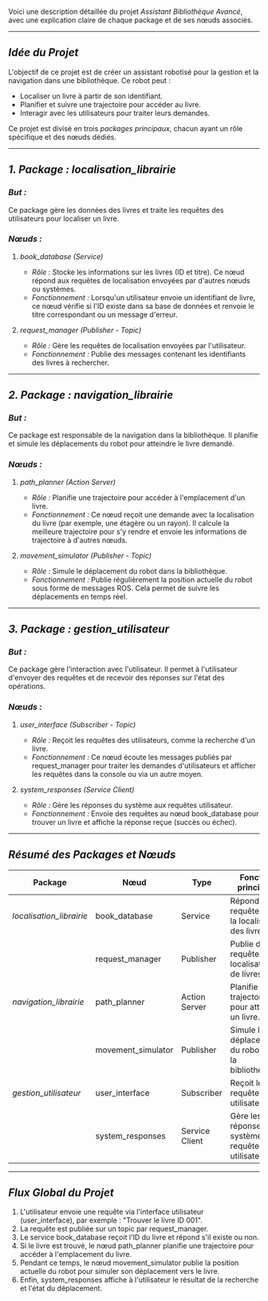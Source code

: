 Voici une description détaillée du projet *Assistant Bibliothèque Avancé*, avec une explication claire de chaque package et de ses nœuds associés.  

---

## *Idée du Projet*
L'objectif de ce projet est de créer un assistant robotisé pour la gestion et la navigation dans une bibliothèque. Ce robot peut :
- Localiser un livre à partir de son identifiant.
- Planifier et suivre une trajectoire pour accéder au livre.
- Interagir avec les utilisateurs pour traiter leurs demandes.  

Ce projet est divisé en trois *packages principaux*, chacun ayant un rôle spécifique et des nœuds dédiés.

---

## *1. Package : localisation_librairie*  
### *But :*  
Ce package gère les données des livres et traite les requêtes des utilisateurs pour localiser un livre.  

### *Nœuds :*  
1. *book_database (Service)*  
   - *Rôle :* Stocke les informations sur les livres (ID et titre). Ce nœud répond aux requêtes de localisation envoyées par d'autres nœuds ou systèmes.  
   - *Fonctionnement :* Lorsqu'un utilisateur envoie un identifiant de livre, ce nœud vérifie si l'ID existe dans sa base de données et renvoie le titre correspondant ou un message d'erreur.  

2. *request_manager (Publisher - Topic)*  
   - *Rôle :* Gère les requêtes de localisation envoyées par l'utilisateur.  
   - *Fonctionnement :* Publie des messages contenant les identifiants des livres à rechercher.  

---

## *2. Package : navigation_librairie*  
### *But :*  
Ce package est responsable de la navigation dans la bibliothèque. Il planifie et simule les déplacements du robot pour atteindre le livre demandé.  

### *Nœuds :*  
1. *path_planner (Action Server)*  
   - *Rôle :* Planifie une trajectoire pour accéder à l'emplacement d'un livre.  
   - *Fonctionnement :* Ce nœud reçoit une demande avec la localisation du livre (par exemple, une étagère ou un rayon). Il calcule la meilleure trajectoire pour s'y rendre et envoie les informations de trajectoire à d'autres nœuds.  

2. *movement_simulator (Publisher - Topic)*  
   - *Rôle :* Simule le déplacement du robot dans la bibliothèque.  
   - *Fonctionnement :* Publie régulièrement la position actuelle du robot sous forme de messages ROS. Cela permet de suivre les déplacements en temps réel.  

---

## *3. Package : gestion_utilisateur*  
### *But :*  
Ce package gère l'interaction avec l'utilisateur. Il permet à l'utilisateur d'envoyer des requêtes et de recevoir des réponses sur l'état des opérations.  

### *Nœuds :*  
1. *user_interface (Subscriber - Topic)*  
   - *Rôle :* Reçoit les requêtes des utilisateurs, comme la recherche d'un livre.  
   - *Fonctionnement :* Ce nœud écoute les messages publiés par request_manager pour traiter les demandes d'utilisateurs et afficher les requêtes dans la console ou via un autre moyen.  

2. *system_responses (Service Client)*  
   - *Rôle :* Gère les réponses du système aux requêtes utilisateur.  
   - *Fonctionnement :* Envoie des requêtes au nœud book_database pour trouver un livre et affiche la réponse reçue (succès ou échec).  

---

## *Résumé des Packages et Nœuds*

| Package                  | Nœud                   | Type           | Fonction principale                            |
|--------------------------|------------------------|----------------|-----------------------------------------------|
| *localisation_librairie* | book_database        | Service        | Répond aux requêtes sur la localisation des livres. |
|                          | request_manager      | Publisher      | Publie des requêtes de localisation de livres. |
| *navigation_librairie*  | path_planner         | Action Server  | Planifie la trajectoire pour atteindre un livre. |
|                          | movement_simulator   | Publisher      | Simule les déplacements du robot dans la bibliothèque. |
| *gestion_utilisateur*   | user_interface       | Subscriber     | Reçoit les requêtes utilisateur.              |
|                          | system_responses     | Service Client | Gère les réponses système aux requêtes utilisateur. |

---

## *Flux Global du Projet*
1. L'utilisateur envoie une requête via l'interface utilisateur (user_interface), par exemple : "Trouver le livre ID 001".  
2. La requête est publiée sur un topic par request_manager.  
3. Le service book_database reçoit l'ID du livre et répond s'il existe ou non.  
4. Si le livre est trouvé, le nœud path_planner planifie une trajectoire pour accéder à l'emplacement du livre.  
5. Pendant ce temps, le nœud movement_simulator publie la position actuelle du robot pour simuler son déplacement vers le livre.  
6. Enfin, system_responses affiche à l'utilisateur le résultat de la recherche et l'état du déplacement.